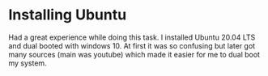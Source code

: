 # Installing Ubuntu
Had a great experience while doing this task. I installed Ubuntu 20.04 LTS and dual booted with windows 10. At first it was so confusing but later got many sources (main was youtube) which made it easier for me to dual boot my system.
